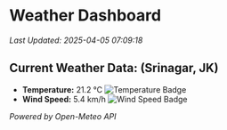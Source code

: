 
# Weather Dashboard

_Last Updated: 2025-04-05 07:09:18_

## Current Weather Data: (Srinagar, JK)
- **Temperature:** 21.2 °C ![Temperature Badge](https://img.shields.io/badge/Temperature-Medium%20Temp-green)
- **Wind Speed:** 5.4 km/h ![Wind Speed Badge](https://img.shields.io/badge/Wind%20Speed-Light%20Wind-blue)

*Powered by Open-Meteo API*

